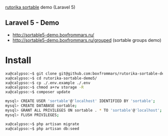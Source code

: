 [rutorika sortable](https://github.com/boxfrommars/rutorika-sortable) demo (Laravel 5)

## Laravel 5 - Demo

* http://sortable5-demo.boxfrommars.ru/
* http://sortable5-demo.boxfrommars.ru/grouped (sortable groups demo)

# Install

```bash
xu@calypso:~$ git clone git@github.com:boxfrommars/rutorika-sortable-demo5.git
xu@calypso:~$ cd rutorika-sortable-demo5/
xu@calypso:~$ cp ./.env.example ./.env
xu@calypso:~$ chmod a+rw storage -R
xu@calypso:~$ composer update

mysql> CREATE USER 'sortable'@'localhost' IDENTIFIED BY 'sortable';
mysql> CREATE DATABASE sortable;
mysql> GRANT ALL PRIVILEGES ON sortable . * TO 'sortable'@'localhost';
mysql> FLUSH PRIVILEGES;

xu@calypso:~$ php artisan migrate
xu@calypso:~$ php artisan db:seed
```